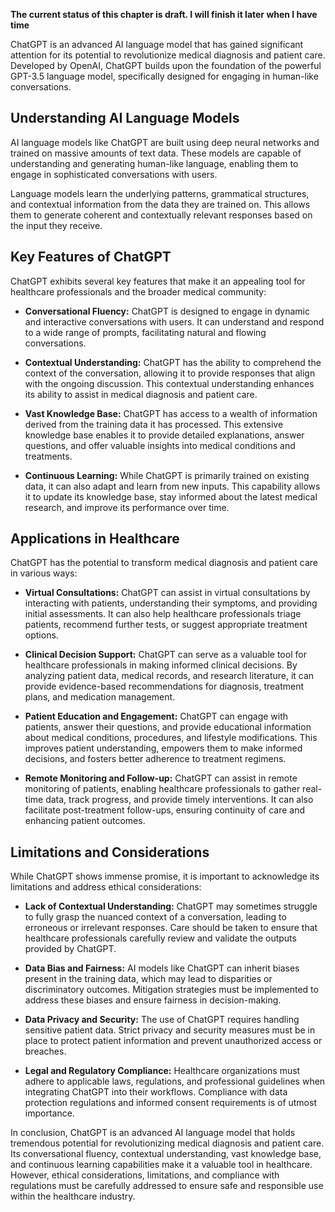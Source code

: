 **The current status of this chapter is draft. I will finish it later when I have time**

ChatGPT is an advanced AI language model that has gained significant attention for its potential to revolutionize medical diagnosis and patient care. Developed by OpenAI, ChatGPT builds upon the foundation of the powerful GPT-3.5 language model, specifically designed for engaging in human-like conversations.

**Understanding AI Language Models**
------------------------------------

AI language models like ChatGPT are built using deep neural networks and trained on massive amounts of text data. These models are capable of understanding and generating human-like language, enabling them to engage in sophisticated conversations with users.

Language models learn the underlying patterns, grammatical structures, and contextual information from the data they are trained on. This allows them to generate coherent and contextually relevant responses based on the input they receive.

**Key Features of ChatGPT**
---------------------------

ChatGPT exhibits several key features that make it an appealing tool for healthcare professionals and the broader medical community:

* **Conversational Fluency:** ChatGPT is designed to engage in dynamic and interactive conversations with users. It can understand and respond to a wide range of prompts, facilitating natural and flowing conversations.

* **Contextual Understanding:** ChatGPT has the ability to comprehend the context of the conversation, allowing it to provide responses that align with the ongoing discussion. This contextual understanding enhances its ability to assist in medical diagnosis and patient care.

* **Vast Knowledge Base:** ChatGPT has access to a wealth of information derived from the training data it has processed. This extensive knowledge base enables it to provide detailed explanations, answer questions, and offer valuable insights into medical conditions and treatments.

* **Continuous Learning:** While ChatGPT is primarily trained on existing data, it can also adapt and learn from new inputs. This capability allows it to update its knowledge base, stay informed about the latest medical research, and improve its performance over time.

**Applications in Healthcare**
------------------------------

ChatGPT has the potential to transform medical diagnosis and patient care in various ways:

* **Virtual Consultations:** ChatGPT can assist in virtual consultations by interacting with patients, understanding their symptoms, and providing initial assessments. It can also help healthcare professionals triage patients, recommend further tests, or suggest appropriate treatment options.

* **Clinical Decision Support:** ChatGPT can serve as a valuable tool for healthcare professionals in making informed clinical decisions. By analyzing patient data, medical records, and research literature, it can provide evidence-based recommendations for diagnosis, treatment plans, and medication management.

* **Patient Education and Engagement:** ChatGPT can engage with patients, answer their questions, and provide educational information about medical conditions, procedures, and lifestyle modifications. This improves patient understanding, empowers them to make informed decisions, and fosters better adherence to treatment regimens.

* **Remote Monitoring and Follow-up:** ChatGPT can assist in remote monitoring of patients, enabling healthcare professionals to gather real-time data, track progress, and provide timely interventions. It can also facilitate post-treatment follow-ups, ensuring continuity of care and enhancing patient outcomes.

**Limitations and Considerations**
----------------------------------

While ChatGPT shows immense promise, it is important to acknowledge its limitations and address ethical considerations:

* **Lack of Contextual Understanding:** ChatGPT may sometimes struggle to fully grasp the nuanced context of a conversation, leading to erroneous or irrelevant responses. Care should be taken to ensure that healthcare professionals carefully review and validate the outputs provided by ChatGPT.

* **Data Bias and Fairness:** AI models like ChatGPT can inherit biases present in the training data, which may lead to disparities or discriminatory outcomes. Mitigation strategies must be implemented to address these biases and ensure fairness in decision-making.

* **Data Privacy and Security:** The use of ChatGPT requires handling sensitive patient data. Strict privacy and security measures must be in place to protect patient information and prevent unauthorized access or breaches.

* **Legal and Regulatory Compliance:** Healthcare organizations must adhere to applicable laws, regulations, and professional guidelines when integrating ChatGPT into their workflows. Compliance with data protection regulations and informed consent requirements is of utmost importance.

In conclusion, ChatGPT is an advanced AI language model that holds tremendous potential for revolutionizing medical diagnosis and patient care. Its conversational fluency, contextual understanding, vast knowledge base, and continuous learning capabilities make it a valuable tool in healthcare. However, ethical considerations, limitations, and compliance with regulations must be carefully addressed to ensure safe and responsible use within the healthcare industry.
